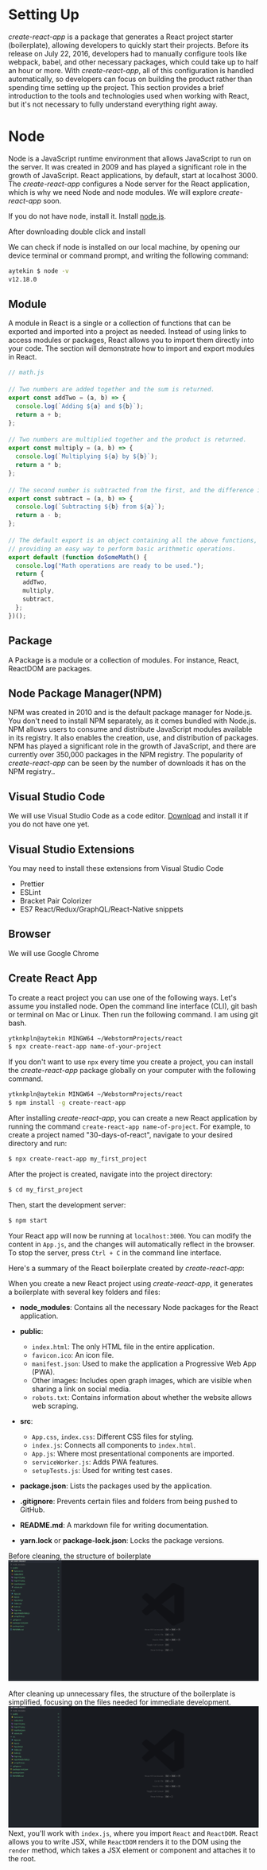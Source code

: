 # Setting Up

_create-react-app_ is a package that generates a React project starter (boilerplate), allowing developers to quickly start their projects. Before its release on July 22, 2016, developers had to manually configure tools like webpack, babel, and other necessary packages, which could take up to half an hour or more. With _create-react-app_, all of this configuration is handled automatically, so developers can focus on building the product rather than spending time setting up the project. This section provides a brief introduction to the tools and technologies used when working with React, but it's not necessary to fully understand everything right away.

# Node

Node is a JavaScript runtime environment that allows JavaScript to run on the server. It was created in 2009 and has played a significant role in the growth of JavaScript. React applications, by default, start at localhost 3000. The _create-react-app_ configures a Node server for the React application, which is why we need Node and node modules. We will explore _create-react-app_ soon.

If you do not have node, install it. Install [node.js](https://nodejs.org/en/).

After downloading double click and install

We can check if node is installed on our local machine, by opening our device terminal or command prompt, and writing the following command:

```sh
aytekin $ node -v
v12.18.0
```

## Module

A module in React is a single or a collection of functions that can be exported and imported into a project as needed. Instead of using links to access modules or packages, React allows you to import them directly into your code. The section will demonstrate how to import and export modules in React.

```js
// math.js

// Two numbers are added together and the sum is returned.
export const addTwo = (a, b) => {
  console.log(`Adding ${a} and ${b}`);
  return a + b;
};

// Two numbers are multiplied together and the product is returned.
export const multiply = (a, b) => {
  console.log(`Multiplying ${a} by ${b}`);
  return a * b;
};

// The second number is subtracted from the first, and the difference is returned.
export const subtract = (a, b) => {
  console.log(`Subtracting ${b} from ${a}`);
  return a - b;
};

// The default export is an object containing all the above functions,
// providing an easy way to perform basic arithmetic operations.
export default (function doSomeMath() {
  console.log("Math operations are ready to be used.");
  return {
    addTwo,
    multiply,
    subtract,
  };
})();
```

## Package

A Package is a module or a collection of modules. For instance, React, ReactDOM are packages.

## Node Package Manager(NPM)

NPM was created in 2010 and is the default package manager for Node.js. You don't need to install NPM separately, as it comes bundled with Node.js. NPM allows users to consume and distribute JavaScript modules available in its registry. It also enables the creation, use, and distribution of packages. NPM has played a significant role in the growth of JavaScript, and there are currently over 350,000 packages in the NPM registry. The popularity of _create-react-app_ can be seen by the number of downloads it has on the NPM registry..

## Visual Studio Code

We will use Visual Studio Code as a code editor. [Download](https://code.visualstudio.com) and install it if you do not have one yet.

## Visual Studio Extensions

You may need to install these extensions from Visual Studio Code

- Prettier
- ESLint
- Bracket Pair Colorizer
- ES7 React/Redux/GraphQL/React-Native snippets

## Browser

We will use Google Chrome

## Create React App

To create a react project you can use one of the following ways. Let's assume you installed node. Open the command line interface (CLI), git bash or terminal on Mac or Linux. Then run the following command. I am using git bash.

```sh
ytknkpln@aytekin MINGW64 ~/WebstormProjects/react
$ npx create-react-app name-of-your-project
```

If you don't want to use `npx` every time you create a project, you can install the _create-react-app_ package globally on your computer with the following command.

```sh
ytknkpln@aytekin MINGW64 ~/WebstormProjects/react
$ npm install -g create-react-app
```

After installing _create-react-app_, you can create a new React application by running the command `create-react-app name-of-project`. For example, to create a project named "30-days-of-react", navigate to your desired directory and run:

```sh
$ npx create-react-app my_first_project
```

After the project is created, navigate into the project directory:

```sh
$ cd my_first_project
```

Then, start the development server:

```sh
$ npm start
```

Your React app will now be running at `localhost:3000`. You can modify the content in `App.js`, and the changes will automatically reflect in the browser. To stop the server, press `Ctrl + C` in the command line interface.

Here's a summary of the React boilerplate created by _create-react-app_:

When you create a new React project using _create-react-app_, it generates a boilerplate with several key folders and files:

- **node_modules**: Contains all the necessary Node packages for the React application.

- **public**:

  - `index.html`: The only HTML file in the entire application.
  - `favicon.ico`: An icon file.
  - `manifest.json`: Used to make the application a Progressive Web App (PWA).
  - Other images: Includes open graph images, which are visible when sharing a link on social media.
  - `robots.txt`: Contains information about whether the website allows web scraping.

- **src**:

  - `App.css`, `index.css`: Different CSS files for styling.
  - `index.js`: Connects all components to `index.html`.
  - `App.js`: Where most presentational components are imported.
  - `serviceWorker.js`: Adds PWA features.
  - `setupTests.js`: Used for writing test cases.

- **package.json**: Lists the packages used by the application.
- **.gitignore**: Prevents certain files and folders from being pushed to GitHub.
- **README.md**: A markdown file for writing documentation.
- **yarn.lock** or **package-lock.json**: Locks the package versions.

Before cleaning, the structure of boilerplate
![React Boilerplate](./images/react_boilerplate.png)

After cleaning up unnecessary files, the structure of the boilerplate is simplified, focusing on the files needed for immediate development.
![React Boilerplate](./images/react_boilerplate.png)
Next, you'll work with `index.js`, where you import `React` and `ReactDOM`. React allows you to write JSX, while `ReactDOM` renders it to the DOM using the `render` method, which takes a JSX element or component and attaches it to the root.
